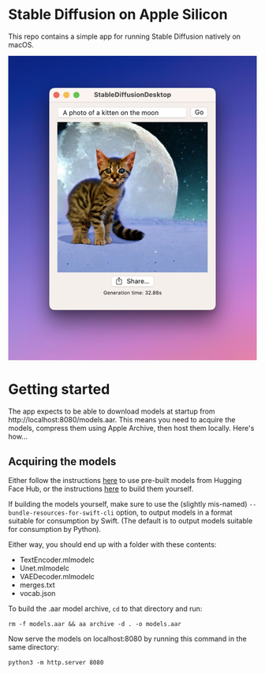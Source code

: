 # Stable Diffusion on Apple Silicon

This repo contains a simple app for running Stable Diffusion natively on macOS.

![MacOS screenshot showing the generation of an image with the caption "a photo of a kitten on the moon"](assets/screenshot-macos.png)

# Getting started

The app expects to be able to download models at startup from http://localhost:8080/models.aar. This means you need to acquire the models, compress them using Apple Archive, then host them locally. Here's how...

## Acquiring the models

Either follow the instructions [here](https://github.com/apple/ml-stable-diffusion#-using-ready-made-core-ml-models-from-hugging-face-hub) to use pre-built models from Hugging Face Hub, or the instructions [here](https://github.com/apple/ml-stable-diffusion#-using-ready-made-core-ml-models-from-hugging-face-hub) to build them yourself.

If building the models yourself, make sure to use the (slightly mis-named) `--bundle-resources-for-swift-cli` option, to output models in a format suitable for consumption by Swift. (The default is to output models suitable for consumption by Python).

Either way, you should end up with a folder with these contents:

- TextEncoder.mlmodelc
- Unet.mlmodelc
- VAEDecoder.mlmodelc
- merges.txt
- vocab.json

To build the .aar model archive, `cd` to that directory and run:

```command
rm -f models.aar && aa archive -d . -o models.aar
```

Now serve the models on localhost:8080 by running this command in the same directory:

```command
python3 -m http.server 8080
```

